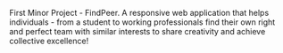 First Minor Project - FindPeer. 
A responsive web application that helps individuals - from a student to working professionals find their own right and perfect team with similar interests 
to share creativity and achieve collective excellence!
